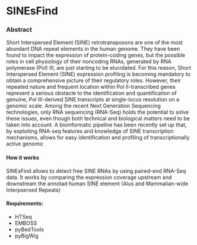 # SINEsFind

### Abstract

Short Interspersed Element (SINE) retrotransposons are one of the 
most abundant DNA repeat elements in the human genome. They have been found to 
impact the expression of protein-coding genes, but the possible roles in cell 
physiology of their noncoding RNAs, generated by RNA polymerase (Pol) III, are 
just starting to be elucidated. For this reason, Short Interspersed Element 
(SINE) expression profiling is becoming mandatory to obtain a comprehensive 
picture of their regulatory roles. However, their repeated nature and frequent 
location within Pol II-transcribed genes represent a serious obstacle to the 
identification and quantification of genuine, Pol III-derived SINE transcripts 
at single-locus resolution on a genomic scale. Among the recent Next Generation 
Sequencing technologies, only RNA sequencing (RNA-Seq) holds the potential to 
solve these issues, even though both technical and biological matters need to 
be taken into account. A bioinformatic pipeline has been recently set up that, 
by exploiting RNA-seq features and knowledge of SINE transcription mechanisms, 
allows for easy identification and profiling of transcriptionally active genomic

#### How it works
SINEsFind allows to detect free SINE RNAs by using paired-end RNA-Seq data.
It works by comparing the expression coverage upstream and downstream the 
annotad human SINE element (Alus and Mammalian-wide Interpsersed Repeats)

#### Requirements:

 * HTSeq
 * EMBOSS
 * pyBedTools
 * pyBigWig
